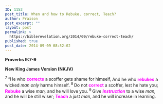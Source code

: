 ```yaml
---
ID: 1153
post_title: When and how to Rebuke, correct, Teach?
author: Praison
post_excerpt: ""
layout: post
permalink: >
  https://biblerevelation.org/2014/09/rebuke-correct-teach/
published: true
post_date: 2014-09-09 08:52:02
---
```

<p class="passage-display"><strong><span class="passage-display-bcv">Proverbs 9:7-9</span></strong></p>
<p class="passage-display"><strong><span class="passage-display-version">New King James Version (NKJV)</span></strong></p>

<div class="poetry top-1">
<p class="line"><span id="en-NKJV-16646" class="text Prov-9-7"><sup class="versenum">7 </sup>“He who <span style="color: #ff00ff;"><strong>corrects</strong></span> a scoffer gets shame for himself,</span>
<span class="text Prov-9-7">And he who <span style="color: #ff00ff;"><strong>rebukes</strong></span> a wicked <i>man only</i> harms himself.</span>
<span id="en-NKJV-16647" class="text Prov-9-8"><sup class="versenum">8 </sup>Do not <span style="color: #ff00ff;"><strong>correct</strong></span> a scoffer, lest he hate you;</span>
<span class="text Prov-9-8"><span style="color: #ff00ff;"><strong>Rebuke</strong></span> a wise <i>man,</i> and he will love you.</span>
<span id="en-NKJV-16648" class="text Prov-9-9"><sup class="versenum">9 </sup>Give <span style="color: #ff00ff;"><strong><i>instruction</i></strong></span> to a wise <i>man,</i> and he will be still wiser;</span>
<span class="text Prov-9-9"><span style="color: #ff00ff;"><strong>Teach</strong></span> a just <i>man,</i> and he will increase in learning.</span></p>

</div>